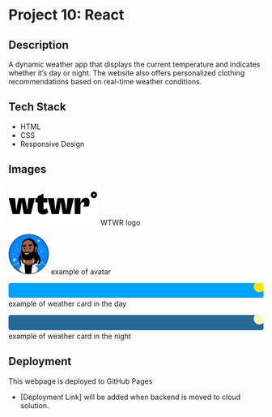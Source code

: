 # Project 10: React

## Description

A dynamic weather app that displays the current temperature and indicates whether it’s day or night. The website also offers personalized clothing recommendations based on real-time weather conditions.

## Tech Stack

- HTML
- CSS
- Responsive Design

## Images

![WTWR logo](./src/assets/logobw.svg) WTWR logo

![avatar](./src/assets/avatar.svg) example of avatar

![Weathercard-day](./src/assets/day/clear.svg) example of weather card in the day

![Weathercard-night](./src/assets/night/clear.svg) example of weather card in the night

## Deployment

This webpage is deployed to GitHub Pages

- [Deployment Link] will be added when backend is moved to cloud solution.
